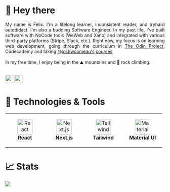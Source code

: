 # 👋 Hey there

<div align="justify">
    My name is Felix. I'm a lifelong learner, inconsistent reader, and tryhard autodidact. I'm also a budding Software Engineer. In my past life, I've built software with NoCode tools (WeWeb and Xano) and integrated with various third-party platforms (Stripe, Slack, etc.). Right now, my focus is on learning web development, going through the curriculum in <a href="https://www.theodinproject.com/paths/full-stack-javascript">The Odin Project</a>, Codecademy and taking <a href="https://www.github.com/joshwcomeau">@joshwcomeau's</a> <a href="https://www.joshwcomeau.com/courses/">courses</a>. 
    <br/> <br/>
In my free time, I enjoy being in the ⛰️ mountains and 🧗 rock climbing. 
</div>

<br/><a href="https://www.linkedin.com/in/felixtanhm"><img src="https://img.shields.io/badge/linkedin-%230077B5.svg?&style=for-the-badge&logo=linkedin&logoColor=white" height=25></a>
<a href="mailto:felixtanhm@gmail.com"><img src="https://img.shields.io/badge/Gmail-D14836?style=for-the-badge&logo=gmail&logoColor=white" height=25></a>

# 🔧 Technologies & Tools

<table>
  <tr>
    <td align="center" height="108" width="108">
      <img
        src="https://cdn.jsdelivr.net/gh/devicons/devicon/icons/react/react-original.svg"
        width="48"
        height="48"
        alt="React"
      />
      <br /><strong>React</strong>
    </td>
    <td align="center" height="108" width="108">
      <img
        src="https://cdn.jsdelivr.net/gh/devicons/devicon/icons/nextjs/nextjs-original.svg"
        width="48"
        height="48"
        alt="Next.js"
      />
      <br /><strong>Next.js</strong>
    </td>
    <td align="center" height="108" width="108">
      <img
        src="https://cdn.jsdelivr.net/gh/devicons/devicon/icons/tailwindcss/tailwindcss-plain.svg"
        width="48"
        height="48"
        alt="Tailwind"
      />
      <br /><strong>Tailwind</strong>
    </td>
    <td align="center" height="108" width="108">
      <img
        src="https://cdn.jsdelivr.net/gh/devicons/devicon/icons/materialui/materialui-original.svg"
        width="48"
        height="48"
        alt="Material UI"
      />
      <br /><strong>Material UI</strong>
    </td>
  </tr>
</table>


# 📈 Stats
<img
  src="https://github-readme-streak-stats.herokuapp.com?user=felixtanhm&theme=dark"
/>
